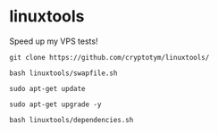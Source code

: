 # linuxtools
Speed up my VPS tests!

`git clone https://github.com/cryptotym/linuxtools/`

`bash linuxtools/swapfile.sh`

`sudo apt-get update`

`sudo apt-get upgrade -y`

`bash linuxtools/dependencies.sh`

